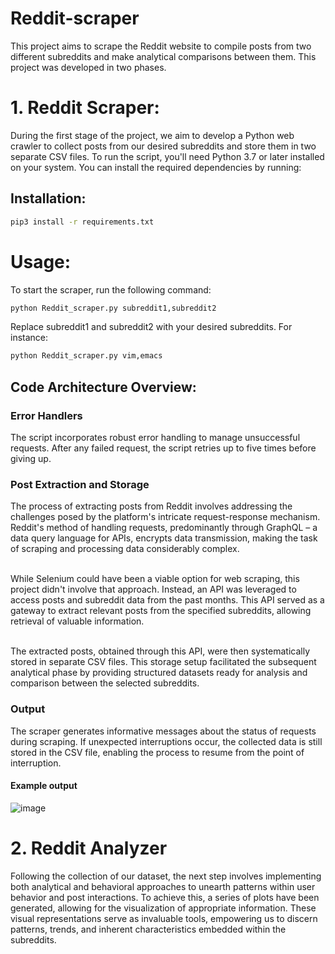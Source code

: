 # Reddit-scraper

This project aims to scrape the Reddit website to compile posts from two different subreddits and make analytical comparisons between them. This project was developed in two phases.

# 1. Reddit Scraper:
During the first stage of the project, we aim to develop a Python web crawler to collect posts from our desired subreddits and store them in two separate CSV files. To run the script, you'll need Python 3.7 or later installed on your system. You can install the required dependencies by running:

## Installation:
```sh
pip3 install -r requirements.txt
```
# Usage:
To start the scraper, run the following command:
```sh
python Reddit_scraper.py subreddit1,subreddit2
```

Replace subreddit1 and subreddit2 with your desired subreddits. For instance:
```sh
python Reddit_scraper.py vim,emacs
```

 ## Code Architecture Overview:
 ### Error Handlers
The script incorporates robust error handling to manage unsuccessful requests. After any failed request, the script retries up to five times before giving up.

 ### Post Extraction and Storage
The process of extracting posts from Reddit involves addressing the challenges posed by the platform's intricate request-response mechanism. Reddit's method of handling requests, predominantly through GraphQL – a data query language for APIs, encrypts data transmission, making the task of scraping and processing data considerably complex.

<br> While Selenium could have been a viable option for web scraping, this project didn't involve that approach. Instead, an API was leveraged to access posts and subreddit data from the past months. This API served as a gateway to extract relevant posts from the specified subreddits, allowing retrieval of valuable information.

<br> The extracted posts, obtained through this API, were then systematically stored in separate CSV files. This storage setup facilitated the subsequent analytical phase by providing structured datasets ready for analysis and comparison between the selected subreddits.

 ### Output
The scraper generates informative messages about the status of requests during scraping. If unexpected interruptions occur, the collected data is still stored in the CSV file, enabling the process to resume from the point of interruption.
#### Example output
 ![image](https://github.com/AmirH-Moosavi/Reddit-scraper/assets/68806656/88bb3f62-e52b-4d78-a0d4-543dd148b641)


# 2. Reddit Analyzer
Following the collection of our dataset, the next step involves implementing both analytical and behavioral approaches to unearth patterns within user behavior and post interactions. To achieve this, a series of plots have been generated, allowing for the visualization of appropriate information. These visual representations serve as invaluable tools, empowering us to discern patterns, trends, and inherent characteristics embedded within the subreddits.
